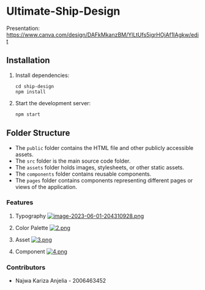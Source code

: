 # Ultimate-Ship-Design
Presentation: https://www.canva.com/design/DAFkMkanzBM/YlLtUfs5jgrHOjAf1lAgkw/edit

## Installation
1. Install dependencies:

   ```shell
   cd ship-design
   npm install
    ```

2. Start the development server:
    ```shell
   npm start
    ```
## Folder Structure

* The `public` folder contains the HTML file and other publicly accessible assets.
* The `src` folder is the main source code folder.
* The `assets` folder holds images, stylesheets, or other static assets.
* The `components` folder contains reusable components.
* The `pages` folder contains components representing different pages or views of the application.
### Features

1. Typography 
[![image-2023-06-01-204310928.png](https://i.postimg.cc/kGTgT70p/image-2023-06-01-204310928.png)](https://postimg.cc/H87mx1sw)

2. Color Palette
[![2.png](https://i.postimg.cc/sxKDX3KJ/2.png)](https://postimg.cc/T5LXNMzy)

3. Asset
[![3.png](https://i.postimg.cc/fyWD16ZS/3.png)](https://postimg.cc/Fd6MLCYh)

4. Component
[![4.png](https://i.postimg.cc/ZR4Sy1Ws/4.png)](https://postimg.cc/06W3TXd7)

### Contributors
- Najwa Kariza Anjelia - 2006463452
